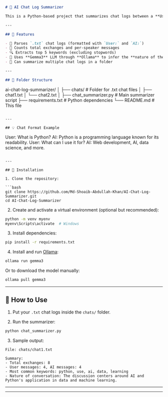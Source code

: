 ```markdown
# 🧠 AI Chat Log Summarizer

This is a Python-based project that summarizes chat logs between a **User** and an **AI assistant**. It performs basic NLP tasks such as message parsing, keyword extraction, and conversational topic inference using **LLM via LangChain + Ollama (Gemma3)**.

---

## 🚀 Features

- 📂 Parses `.txt` chat logs (formatted with `User:` and `AI:`)
- 🧮 Counts total exchanges and per-speaker messages
- 🔍 Extracts top 5 keywords (excluding stopwords)
- 🧠 Uses **Gemma3** LLM through **Ollama** to infer the **nature of the conversation**
- 📁 Can summarize multiple chat logs in a folder

---

## 📁 Folder Structure

```

ai-chat-log-summarizer/
│
├── chats/                 # Folder for .txt chat files
│   ├── chat1.txt
│   └── chat2.txt
│
├── chat\_summarizer.py     # Main summarizer script
├── requirements.txt        # Python dependencies
└── README.md               # This file

```

---

## 💡 Chat Format Example

```

User: What is Python?
AI: Python is a programming language known for its readability.
User: What can I use it for?
AI: Web development, AI, data science, and more.

````

---

## 🔧 Installation

1. Clone the repository:

```bash
git clone https://github.com/Md-Shoaib-Abdullah-Khan/AI-Chat-Log-Summarizer.git
cd AI-Chat-Log-Summarizer
````

2. Create and activate a virtual environment (optional but recommended):

```bash
python -m venv myenv
myenv\Scripts\activate  # Windows
```

3. Install dependencies:

```bash
pip install -r requirements.txt
```

4. Install and run [Ollama](https://ollama.com/):

```bash
ollama run gemma3
```

Or to download the model manually:

```bash
ollama pull gemma3
```

---

## 🧪 How to Use

1. Put your `.txt` chat logs inside the `chats/` folder.

2. Run the summarizer:

```bash
python chat_summarizer.py
```

3. Sample output:

```
File: chats/chat1.txt

Summary:
- Total exchanges: 8
- User messages: 4, AI messages: 4
- Most common keywords: python, use, ai, data, learning
- Nature of conversation: The discussion centers around AI and Python's application in data and machine learning.
```

---


---

`````

`````
